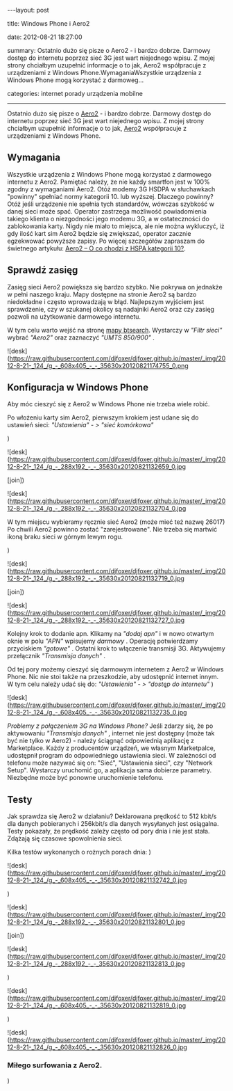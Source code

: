 ﻿---layout:     post

title:      Windows Phone i Aero2

date:       2012-08-21 18:27:00

summary:    Ostatnio dużo się pisze o Aero2 - i bardzo dobrze. Darmowy dostęp do internetu poprzez sieć 3G jest wart niejednego wpisu. Z mojej strony chciałbym uzupełnić informacje o to jak, Aero2 współpracuje z urządzeniami z Windows Phone.WymaganiaWszystkie urządzenia z Windows Phone mogą korzystać z darmoweg...

categories: internet porady urządzenia mobilne

---




Ostatnio dużo się pisze o [Aero2](http://www.aero2.pl/) - i bardzo dobrze. Darmowy dostęp do internetu poprzez sieć 3G jest wart niejednego wpisu. Z mojej strony chciałbym uzupełnić informacje o to jak, [Aero2](http://www.aero2.pl/) współpracuje z urządzeniami z Windows Phone.




## Wymagania




Wszystkie urządzenia z Windows Phone mogą korzystać z darmowego internetu z Aero2. Pamiętać należy, że nie każdy smartfon jest w 100% zgodny z wymaganiami Aero2. Otóż modemy 3G HSDPA  w słuchawkach &quot;powinny&quot; spełniać normy kategorii 10. lub wyższej. Dlaczego powinny? Otóż jeśli urządzenie nie spełnia tych standardów, wówczas szybkość w danej sieci może spać. Operator zastrzega możliwość powiadomienia takiego klienta o niezgodności jego modemu 3G, a w ostateczności do zablokowania karty. Nigdy nie miało to miejsca, ale nie można wykluczyć, iż gdy ilość kart sim Aero2 będzie się zwiększać, operator zacznie egzekwować powyższe zapisy.  Po więcej szczegółów zapraszam do świetnego artykułu: [Aero2 – O co chodzi z HSPA kategorii 10?](http://jdtech.pl/2011/11/aero2-o-co-chodzi-z-hspa-kategorii-10.html).




## Sprawdź zasięg




Zasięg sieci Aero2 powiększa się bardzo szybko. Nie pokrywa on jednakże w pełni naszego kraju. Mapy dostępne na stronie Aero2 są bardzo niedokładne i często wprowadzają w błąd. Najlepszym wyjściem jest sprawdzenie, czy w szukanej okolicy są nadajniki Aero2 oraz czy zasięg pozwoli na użytkowanie darmowego internetu.

W tym celu warto wejść na stronę [mapy btsearch](http://mapa.btsearch.pl/). Wystarczy w  *&quot;Filtr sieci&quot;*   wybrać  *&quot;Aero2&quot;*  oraz zaznaczyć  *&quot;UMTS 850/900&quot;* .




![desk](https://raw.githubusercontent.com/djfoxer/djfoxer.github.io/master/_img/2012-8-21-_124_/g_-_608x405_-_-_35630x20120821174755_0.png







## Konfiguracja w Windows Phone




Aby móc cieszyć się z Aero2 w Windows Phone nie trzeba wiele robić.

Po włożeniu karty sim Aero2, pierwszym krokiem jest udane się do ustawień sieci:
 *&quot;Ustawienia&quot; - &gt; &quot;sieć komórkowa&quot;*  

)


![desk](https://raw.githubusercontent.com/djfoxer/djfoxer.github.io/master/_img/2012-8-21-_124_/g_-_288x192_-_-_35630x20120821132659_0.jpg


[join])


![desk](https://raw.githubusercontent.com/djfoxer/djfoxer.github.io/master/_img/2012-8-21-_124_/g_-_288x192_-_-_35630x20120821132704_0.jpg




W tym miejscu wybieramy ręcznie sieć Aero2 (może mieć też nazwę 26017)
Po chwili Aero2 powinno zostać &quot;zarejestrowane&quot;. Nie trzeba się martwić ikoną braku sieci w górnym lewym rogu. 

)


![desk](https://raw.githubusercontent.com/djfoxer/djfoxer.github.io/master/_img/2012-8-21-_124_/g_-_288x192_-_-_35630x20120821132719_0.jpg


[join])


![desk](https://raw.githubusercontent.com/djfoxer/djfoxer.github.io/master/_img/2012-8-21-_124_/g_-_288x192_-_-_35630x20120821132727_0.jpg




Kolejny krok to dodanie apn. Klikamy na  *&quot;dodaj apn&quot;*  i w nowo  otwartym oknie w polu  *&quot;APN&quot;*  wpisujemy  *darmowy* . Operację potwierdzamy przyciskiem  *&quot;gotowe&quot;* . Ostatni krok to włączenie transmisji 3G. Aktywujemy przełącznik  *&quot;Transmisja danych&quot;* .

Od tej pory możemy cieszyć się darmowym internetem z Aero2 w Windows Phone. Nic nie stoi także na przeszkodzie, aby udostępnić internet innym. 
W tym celu należy udać się do:
 *&quot;Ustawienia&quot; - &gt; &quot;dostęp do internetu&quot;* 
)


![desk](https://raw.githubusercontent.com/djfoxer/djfoxer.github.io/master/_img/2012-8-21-_124_/g_-_608x405_-_-_35630x20120821132735_0.jpg




 *Problemy z połączeniem 3G na Windows Phone?* 
Jeśli zdarzy się, że po aktywowaniu  *&quot;Transmisja danych&quot;* , internet nie jest dostępny (może tak być nie tylko w Aero2) - należy ściągnąć odpowiednią aplikację z Marketplace. Każdy z producentów urządzeń, we własnym Marketpalce, udostępnił program do odpowiedniego ustawienia sieci. W zależności od telefonu może nazywać się on: &quot;Sieć&quot;, &quot;Ustawienia sieci&quot;, czy &quot;Network Setup&quot;. Wystarczy uruchomić go, a aplikacja sama dobierze parametry. Niezbędne może być ponowne uruchomienie telefonu. 




## Testy




Jak sprawdza się Aero2 w działaniu? Deklarowana prędkość to 512 kbit/s dla danych pobieranych i 256kbit/s dla danych wysyłanych jest osiągalna. Testy pokazały, że prędkość zależy często od pory dnia i nie jest stała. Zdążają się czasowe spowolnienia sieci.

Kilka testów wykonanych o rożnych porach dnia:
)


![desk](https://raw.githubusercontent.com/djfoxer/djfoxer.github.io/master/_img/2012-8-21-_124_/g_-_608x405_-_-_35630x20120821132742_0.jpg



)


![desk](https://raw.githubusercontent.com/djfoxer/djfoxer.github.io/master/_img/2012-8-21-_124_/g_-_288x192_-_-_35630x20120821132801_0.jpg


[join])


![desk](https://raw.githubusercontent.com/djfoxer/djfoxer.github.io/master/_img/2012-8-21-_124_/g_-_288x192_-_-_35630x20120821132813_0.jpg



)


![desk](https://raw.githubusercontent.com/djfoxer/djfoxer.github.io/master/_img/2012-8-21-_124_/g_-_608x405_-_-_35630x20120821132819_0.jpg



)


![desk](https://raw.githubusercontent.com/djfoxer/djfoxer.github.io/master/_img/2012-8-21-_124_/g_-_608x405_-_-_35630x20120821132826_0.jpg







### Miłego surfowania z Aero2.


)